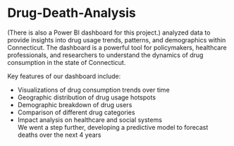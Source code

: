 # Drug-Death-Analysis
(There is also a Power BI dashboard for this project.)
analyzed data to provide insights into drug usage trends, patterns, and demographics within Connecticut. The dashboard is a powerful tool for policymakers, healthcare professionals, and researchers to understand the dynamics of drug consumption in the state of Connecticut.

Key features of our dashboard include:
- Visualizations of drug consumption trends over time
- Geographic distribution of drug usage hotspots
- Demographic breakdown of drug users
- Comparison of different drug categories
- Impact analysis on healthcare and social systems<br>
We went a step further, developing a predictive model to forecast deaths over the next 4 years

